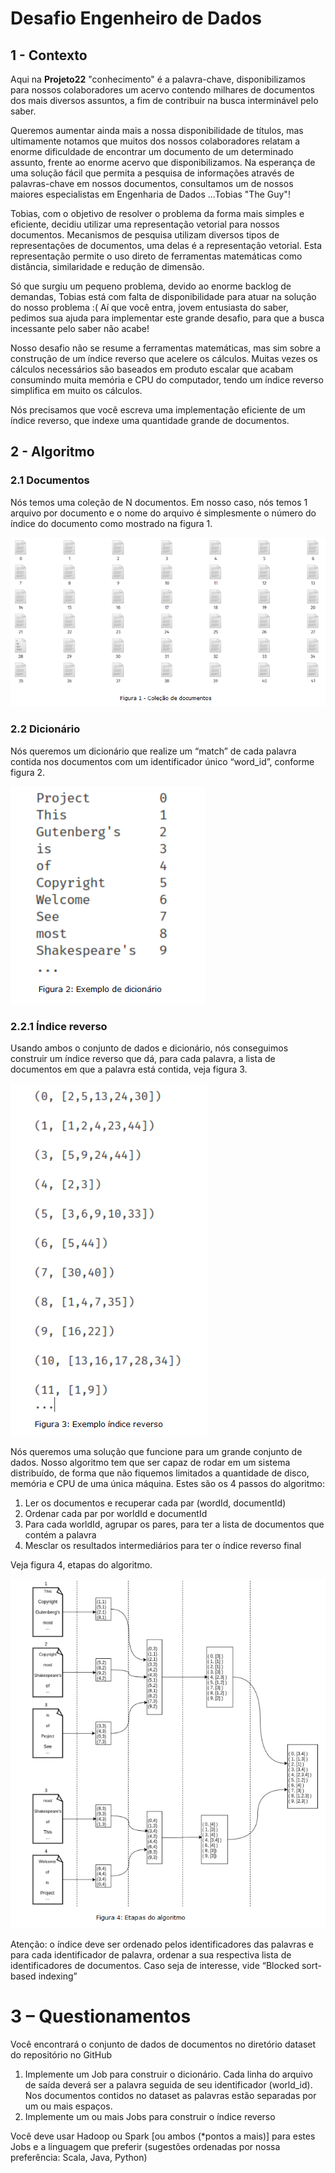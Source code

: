 # Desafio Engenheiro de Dados

## 1 - Contexto 

Aqui na **Projeto22** "conhecimento" é a palavra-chave, disponibilizamos para nossos colaboradores um acervo contendo milhares de documentos dos mais diversos assuntos, a fim de contribuir na busca interminável pelo saber. 

Queremos aumentar ainda mais a nossa disponibilidade de títulos, mas ultimamente notamos que muitos dos nossos colaboradores relatam a enorme dificuldade de encontrar um documento de um determinado assunto, frente ao enorme acervo que disponibilizamos. Na esperança de uma solução fácil que permita a pesquisa de informações através de palavras-chave em nossos documentos, consultamos um de nossos maiores especialistas em Engenharia de Dados ...Tobias "The Guy"! 

Tobias, com o objetivo de resolver o problema da forma mais simples e eficiente, decidiu utilizar uma representação vetorial para nossos documentos. Mecanismos de pesquisa utilizam diversos tipos de representações de documentos, uma delas é a representação vetorial. Esta representação permite o uso direto de ferramentas matemáticas como distância, similaridade e redução de dimensão. 

Só que surgiu um pequeno problema, devido ao enorme backlog de demandas, Tobias está com falta de disponibilidade para atuar na solução do nosso problema :( 
Aí que você entra, jovem entusiasta do saber, pedimos sua ajuda para implementar este grande desafio, para que a busca incessante pelo saber não acabe!

Nosso desafio não se resume a ferramentas matemáticas, mas sim sobre a construção de um índice reverso que acelere os cálculos. Muitas vezes os cálculos necessários são baseados em produto escalar que acabam consumindo muita memória e CPU do computador, tendo um índice reverso simplifica em muito os cálculos.

Nós precisamos que você escreva uma implementação eficiente de um índice reverso, que indexe uma quantidade grande de documentos.



## 2 - Algoritmo
### 2.1 Documentos

Nós temos uma coleção de N documentos. Em nosso caso, nós temos 1 arquivo por documento e o nome do arquivo é simplesmente o número do índice do documento como mostrado na figura 1.
 
![alt text](images/figura_1.png "")

### 2.2 Dicionário

Nós queremos um dicionário que realize um “match” de cada palavra contida nos documentos com um identificador único “word_id”, conforme figura 2.

![alt text](images/figura_2.png "")

### 2.2.1 Índice reverso

Usando ambos o conjunto de dados e dicionário, nós conseguimos construir um índice reverso que dá, para cada palavra, a lista de documentos em que a palavra está contida, veja figura 3.

![alt text](images/figura_3.png "") 
  
Nós queremos uma solução que funcione para um grande conjunto de dados. Nosso algoritmo tem que ser capaz de rodar em um sistema distribuído, de forma que não fiquemos limitados a quantidade de disco, memória e CPU de uma única máquina.
Estes são os 4 passos do algoritmo:
1. Ler os documentos e recuperar cada par (wordId, documentId)
2. Ordenar cada par por worldId e documentId
3. Para cada worldId, agrupar os pares, para ter a lista de documentos que contém a palavra
4. Mesclar os resultados intermediários para ter o índice reverso final  

Veja figura 4, etapas do algoritmo.
 
![alt text](images/figura_4.png "")

Atenção: o índice deve ser ordenado pelos identificadores das palavras e para cada identificador de palavra, ordenar a sua respectiva lista de identificadores de documentos. 
Caso seja de interesse, vide “Blocked sort-based indexing”

# 3 – Questionamentos
Você encontrará o conjunto de dados de documentos no diretório dataset do repositório no GitHub

1. Implemente um Job para construir o dicionário. Cada linha do arquivo de saída deverá ser a palavra seguida de seu identificador (world_id). Nos documentos contidos no dataset as palavras estão separadas por um ou mais espaços.
2. Implemente um ou mais Jobs para construir o índice reverso

Você deve usar Hadoop ou Spark [ou ambos (*pontos a mais)] para estes Jobs e a linguagem que preferir (sugestões ordenadas por nossa preferência: Scala, Java, Python)

